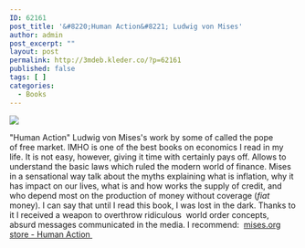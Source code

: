 ```yaml
---
ID: 62161
post_title: '&#8220;Human Action&#8221; Ludwig von Mises'
author: admin
post_excerpt: ""
layout: post
permalink: http://3mdeb.kleder.co/?p=62161
published: false
tags: [ ]
categories:
  - Books
---
```

![][1]

"Human Action" Ludwig von Mises's work by some of called the pope of free market. IMHO is one of the best books on economics I read in my life. It is not easy, however, giving it time with certainly pays off. Allows to understand the basic laws which ruled the modern world of finance. Mises in a sensational way talk about the myths explaining what is inflation, why it has impact on our lives, what is and how works the supply of credit, and who depend most on the production of money without coverage (*fiat* money). I can say that until I read this book, I was lost in the dark. Thanks to it I received a weapon to overthrow ridiculous  world order concepts, absurd messages communicated in the media. I recommend:  [mises.org store - Human Action ][2]

 [1]: http://upload.wikimedia.org/wikipedia/commons/thumb/f/f6/Ludzkie_dzialanie_okladka.jpg/166px-Ludzkie_dzialanie_okladka.jpg
 [2]: http://mises.org/store/Human-Action-The-Scholars-Edition-P119.aspx